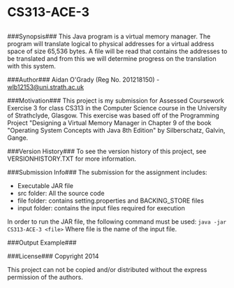 CS313-ACE-3
===========
##
###Synopsis###
This Java program is a virtual memory manager. The program will translate
logical to physical addresses for a virtual address space of size 65,536 bytes.
A file will be read that contains the addresses to be translated and from this
we will determine progress on the translation with this system.

###Author###
Aidan O'Grady (Reg No. 201218150) - wlb12153@uni.strath.ac.uk

###Motivation###
This project is my submission for Assessed Coursework Exercise 3 for class CS313
in the Computer Science course in the University of Strathclyde, Glasgow. This
exercise was based off of the Programming Project "Designing a Virtual Memory 
Manager in Chapter 9 of the book "Operating System Concepts with Java 8th
Edition" by Silberschatz, Galvin, Gange.

###Version History###
To see the version history of this project, see VERSIONHISTORY.TXT for more
information.

###Submission Info###
The submission for the assignment includes:
* Executable JAR file
* src folder: All the source code
* file folder: contains setting.properties and BACKING_STORE files
* input folder: contains the input files required for execution

In order to run the JAR file, the following command must be used:
`java -jar CS313-ACE-3 <file>`
Where file is the name of the input file.

###Output Example###

###License###
Copyright 2014 

This project can not be copied and/or distributed without the express permission
of the authors.

